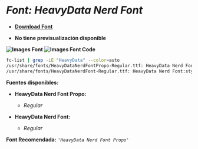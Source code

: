 <!-- Autor: Daniel Benjamin Perez Morales -->
<!-- GitHub: https://github.com/D4nitrix13 -->
<!-- GitLab: https://gitlab.com/D4nitrix13 -->
<!-- Correo electrónico: danielperezdev@proton.me -->

# ***Font: HeavyData Nerd Font***

- **[Download Font](https://github.com/ryanoasis/nerd-fonts/releases/download/v3.2.1/HeavyData.zip "https://github.com/ryanoasis/nerd-fonts/releases/download/v3.2.1/HeavyData.zip")**

- **No tiene previsualización disponible**

**![Images Font](../../Fonts/HeavyData%20Nerd%20Font.png "Fonts/HeavyData Nerd Font.png")**
**![Images Font Code](../../Font%20Images%20Code/HeavyData%20Nerd%20Font%20Code.png "Font Images Code/HeavyData Nerd Font Code.png")**

```bash
fc-list | grep -iE "HeavyData" --color=auto
/usr/share/fonts/HeavyDataNerdFontPropo-Regular.ttf: HeavyData Nerd Font Propo:style=Regular
/usr/share/fonts/HeavyDataNerdFont-Regular.ttf: HeavyData Nerd Font:style=Regular
```

**Fuentes disponibles:**

- **HeavyData Nerd Font Propo:**
  - *Regular*

- **HeavyData Nerd Font:**
  - *Regular*

**Font Recomendada:** *`'HeavyData Nerd Font Propo'`*
